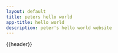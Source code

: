 ```yaml
---
layout: default
title: peters hello world
app-title: hello world
description: peter's hello world website
---
```


{{header}}